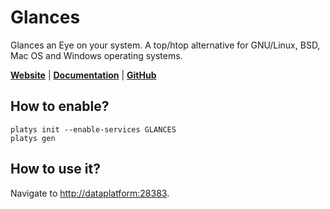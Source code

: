 # Glances

Glances an Eye on your system. A top/htop alternative for GNU/Linux, BSD, Mac OS and Windows operating systems. 

**[Website](https://nicolargo.github.io/glances/)** | **[Documentation](http://glances.readthedocs.org/en/latest/)** | **[GitHub](https://github.com/nicolargo/glances)**

## How to enable?

```
platys init --enable-services GLANCES
platys gen
```

## How to use it?

Navigate to <http://dataplatform:28383>.